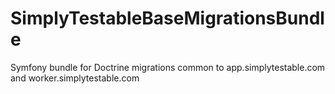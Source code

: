 SimplyTestableBaseMigrationsBundle
==================================

Symfony bundle for Doctrine migrations common to app.simplytestable.com and worker.simplytestable.com